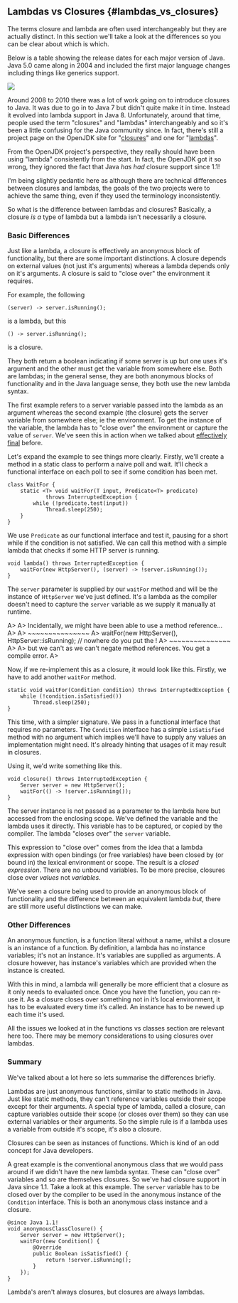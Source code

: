
## Lambdas vs Closures {#lambdas_vs_closures}

The terms closure and lambda are often used interchangeably but they are actually distinct. In this section we'll take a look at the differences so you can be clear about which is which.

Below is a table showing the release dates for each major version of Java. Java 5.0 came along in 2004 and included the first major language changes including things like generics support.

![](images/timeline.png)

Around 2008 to 2010 there was a lot of work going on to introduce closures to Java. It was due to go in to Java 7 but didn't quite make it in time. Instead it evolved into lambda support in Java 8. Unfortunately, around that time, people used the term "closures" and "lambdas" interchangeably and so it's been a little confusing for the Java community since. In fact, there's still a project page on the OpenJDK site for "[closures](http://openjdk.java.net/projects/closures/)" and one for "[lambdas](http://openjdk.java.net/projects/lambda/)".

From the OpenJDK project's perspective, they really should have been using "lambda" consistently from the start. In fact, the OpenJDK got it so wrong, they ignored the fact that Java _has had_ closure support since 1.1!

I'm being slightly pedantic here as although there are technical differences between closures and lambdas, the goals of the two projects were to achieve the same thing, even if they used the terminology inconsistently.

So what is the difference between lambdas and closures? Basically, a closure _is a_ type of lambda but a lambda isn't necessarily a closure.


### Basic Differences

Just like a lambda, a closure is effectively an anonymous block of functionality, but there are some important distinctions. A closure depends on external values (not just it's arguments) whereas a lambda depends only on it's arguments. A closure is said to "close over" the environment it requires.

For example, the following

    (server) -> server.isRunning();

is a lambda, but this

    () -> server.isRunning();

is a closure.

They both return a boolean indicating if some server is up but one uses it's argument and the other must get the variable from somewhere else. Both are lambdas; in the general sense, they are both anonymous blocks of functionality and in the Java language sense, they both use the new lambda syntax.

The first example refers to a server variable passed into the lambda as an argument whereas the second example (the closure) gets the server variable from somewhere else; ie the environment. To get the instance of the variable, the lambda has to "close over" the environment or capture the value of `server`. We've seen this in action when we talked about [effectively final](#effectively_final) before.

Let's expand the example to see things more clearly. Firstly, we'll create a method in a static class to perform a naive poll and wait. It'll check a functional interface on each poll to see if some condition has been met.

    class WaitFor {
        static <T> void waitFor(T input, Predicate<T> predicate)
                throws InterruptedException {
            while (!predicate.test(input))
                Thread.sleep(250);
        }
    }

We use `Predicate` as our functional interface and test it, pausing for a short while if the condition is not satisfied. We can call this method with a simple lambda that checks if some HTTP server is running.

    void lambda() throws InterruptedException {
        waitFor(new HttpServer(), (server) -> !server.isRunning());
    }

The `server` parameter is supplied by our `waitFor` method and will be the instance of `HttpServer` we've just defined. It's a lambda as the compiler doesn't need to capture the `server` variable as we supply it manually at runtime.


A>
A> Incidentally, we might have been able to use a method reference...
A>
A> ~~~~~~~~~~~~~~~
A>    waitFor(new HttpServer(), HttpServer::isRunning); // nowhere do you put the !
A> ~~~~~~~~~~~~~~~
A>
A> but we can't as we can't negate method references. You get a compile error.
A>


Now, if we re-implement this as a closure, it would look like this. Firstly, we have to add another `waitFor` method.

    static void waitFor(Condition condition) throws InterruptedException {
        while (!condition.isSatisfied())
            Thread.sleep(250);
    }

This time, with a simpler signature. We pass in a functional interface that requires no parameters. The `Condition` interface has a simple `isSatisfied` method with no argument which implies we'll have to supply any values an implementation might need. It's already hinting that usages of it may result in closures.

Using it, we'd write something like this.

    void closure() throws InterruptedException {
        Server server = new HttpServer();
        waitFor(() -> !server.isRunning());
    }

The server instance is not passed as a parameter to the lambda here but accessed from the enclosing scope. We've defined the variable and the lambda uses it directly. This variable has to be captured, or copied by the compiler. The lambda "closes over" the `server` variable.

This expression to "close over" comes from the idea that a lambda expression with open bindings (or free variables) have been closed by (or bound in) the lexical environment or scope. The result is a _closed expression_. There are no unbound variables. To be more precise, closures close over _values_ not _variables_.

We've seen a closure being used to provide an anonymous block of functionality and the difference between an equivalent lambda _but_, there are still more useful distinctions we can make.


### Other Differences

An anonymous function, is a function literal without a name, whilst a closure is an instance of a function. By definition, a lambda has no instance variables; it's not an instance. It's variables are supplied as arguments. A closure however, has instance's variables which are provided when the instance is created.

With this in mind, a lambda will generally be more efficient that a closure as it only needs to evaluated once. Once you have the function, you can re-use it. As a closure closes over something not in it’s local environment, it has to be evaluated every time it’s called. An instance has to be newed up each time it's used.

All the issues we looked at in the functions vs classes section are relevant here too. There may be memory considerations to using closures over lambdas.



### Summary


We've talked about a lot here so lets summarise the differences briefly.

Lambdas are just anonymous functions, similar to static methods in Java. Just like static methods, they can't reference variables outside their scope except for their arguments. A special type of lambda, called a closure, can capture variables outside their scope (or closes over them) so they can use external variables or their arguments. So the simple rule is if a lambda uses a variable from outside it's scope, it's also a closure.

Closures can be seen as instances of functions. Which is kind of an odd concept for Java developers.

A great example is the conventional anonymous class that we would pass around if we didn't have the new lambda syntax. These can "close over" variables and so are themselves closures. So we've had closure support in Java since 1.1. Take a look at this example. The `server` variable has to be closed over by the compiler to be used in the anonymous instance of the `Condition` interface. This is both an anonymous class instance and a closure.

    @since Java 1.1!
    void anonymousClassClosure() {
        Server server = new HttpServer();
        waitFor(new Condition() {
            @Override
            public Boolean isSatisfied() {
                return !server.isRunning();
            }
        });
    }


Lambda's aren't always closures, but closures are always lambdas.
